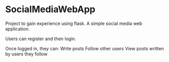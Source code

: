 # SocialMediaWebApp
Project to gain experience using flask. A simple social media web application.

Users can register and then login.

Once logged in, they can:
Write posts
Follow other users
View posts written by users they follow
